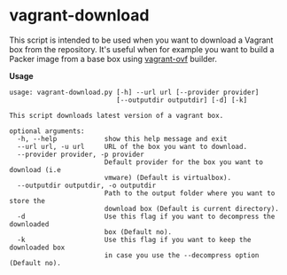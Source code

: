 # vagrant-download

This script is intended to be used when you want to download a Vagrant box from
 the repository. It's useful when for example you want to build a Packer image
from a base box using [vagrant-ovf][1] builder.

__Usage__

```
usage: vagrant-download.py [-h] --url url [--provider provider]
                           [--outputdir outputdir] [-d] [-k]

This script downloads latest version of a vagrant box.

optional arguments:
  -h, --help            show this help message and exit
  --url url, -u url     URL of the box you want to download.
  --provider provider, -p provider
                        Default provider for the box you want to download (i.e
                        vmware) (Default is virtualbox).
  --outputdir outputdir, -o outputdir
                        Path to the output folder where you want to store the
                        download box (Default is current directory).
  -d                    Use this flag if you want to decompress the downloaded
                        box (Default no).
  -k                    Use this flag if you want to keep the downloaded box
                        in case you use the --decompress option (Default no).
```
[1]: https://packer.io/docs/builders/virtualbox-ovf.html
